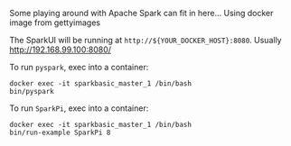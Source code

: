 Some playing around with Apache Spark can fit in here...
Using docker image from gettyimages

The SparkUI will be running at `http://${YOUR_DOCKER_HOST}:8080`. Usually http://192.168.99.100:8080/

To run `pyspark`, exec into a container:

    docker exec -it sparkbasic_master_1 /bin/bash
    bin/pyspark

To run `SparkPi`, exec into a container:

    docker exec -it sparkbasic_master_1 /bin/bash
    bin/run-example SparkPi 8
